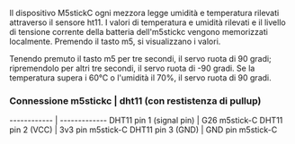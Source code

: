 
Il dispositivo M5stickC ogni mezzora legge umidità e temperatura rilevati attraverso il sensore ht11. I valori di temperatura e umidità rilevati e il livello di tensione corrente della batteria dell'm5stickc vengono memorizzati localmente.
Premendo il tasto m5, si visualizzano i valori. 


Tenendo premuto il tasto m5 per tre secondi, il servo ruota di 90 gradi; ripremendolo per altri tre secondi, il servo ruota di -90 gradi. 
Se la temperatura supera i 60°C o l'umidità il 70%, il servo ruota di 90 gradi.

### Connessione m5stickc | dht11 (con restistenza di pullup)
------------ | -------------
DHT11 pin 1 (signal pin) |  G26 m5stick-C
DHT11 pin 2 (VCC) | 3v3 pin m5stick-C
DHT11 pin 3 (GND) | GND pin m5stick-C
